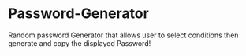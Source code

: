 # Password-Generator
Random password Generator that allows user to select conditions then generate and copy the displayed Password!
